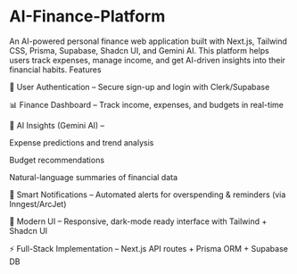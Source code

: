 # AI-Finance-Platform
An AI-powered personal finance web application built with Next.js, Tailwind CSS, Prisma, Supabase, Shadcn UI, and Gemini AI.
This platform helps users track expenses, manage income, and get AI-driven insights into their financial habits.
Features

🔐 User Authentication – Secure sign-up and login with Clerk/Supabase

📊 Finance Dashboard – Track income, expenses, and budgets in real-time

🤖 AI Insights (Gemini AI) –

Expense predictions and trend analysis

Budget recommendations

Natural-language summaries of financial data

🔔 Smart Notifications – Automated alerts for overspending & reminders (via Inngest/ArcJet)

🎨 Modern UI – Responsive, dark-mode ready interface with Tailwind + Shadcn UI

⚡ Full-Stack Implementation – Next.js API routes + Prisma ORM + Supabase DB
